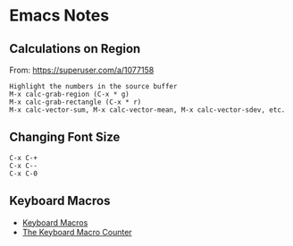 # Emacs Notes

## Calculations on Region

From: https://superuser.com/a/1077158

```
Highlight the numbers in the source buffer
M-x calc-grab-region (C-x * g)
M-x calc-grab-rectangle (C-x * r)
M-x calc-vector-sum, M-x calc-vector-mean, M-x calc-vector-sdev, etc.
```

## Changing Font Size

```
C-x C-+
C-x C--
C-x C-0
```

## Keyboard Macros

* [Keyboard Macros](https://www.gnu.org/software/emacs/manual/html_node/emacs/Keyboard-Macros.html)
* [The Keyboard Macro Counter](https://www.gnu.org/software/emacs/manual/html_node/emacs/Keyboard-Macro-Counter.html)
